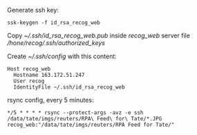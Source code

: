 Generate ssh key:

```
ssk-keygen -f id_rsa_recog_web
```

Copy *~/.ssh/id_rsa_recog_web.pub* inside *recog_web* server file
*/hone/recog/.ssh/authorized_keys*

Create *~/.ssh/config* with this content:

```
Host recog_web
  Hostname 163.172.51.247
  User recog
  IdentityFile ~/.ssh/id_rsa_recog_web
```

rsync config, every 5 minutes:

```
*/5 * * * * rsync --protect-args -avz -e ssh /data/tate/imgs/reuters/RPA\ Feed\ for\ Tate/*.JPG recog_web:"/data/tate/imgs/reuters/RPA Feed for Tate/"
```
